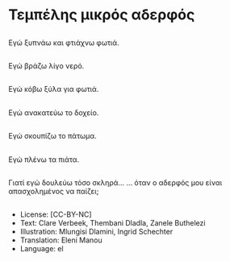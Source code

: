 # Τεμπέλης μικρός αδερφός

##
Εγώ ξυπνάω και φτιάχνω φωτιά.

##
Εγώ βράζω λίγο νερό.

##
Εγώ κόβω ξύλα για φωτιά.

##
Εγώ ανακατεύω το δοχείο.

##
Εγώ σκουπίζω το πάτωμα.

##
Εγώ πλένω τα πιάτα.

##
Γιατί εγώ δουλεύω τόσο σκληρά... ... όταν ο αδερφός μου είναι απασχολημένος να παίζει;

##
* License: [CC-BY-NC]
* Text: Clare Verbeek, Thembani Dladla, Zanele Buthelezi
* Illustration: Mlungisi Dlamini, Ingrid Schechter
* Translation: Eleni Manou
* Language: el
